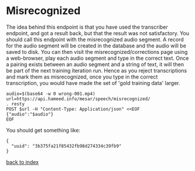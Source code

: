 # Misrecognized

The idea behind this endpoint is that you have used the transcriber endpoint, and got a result back, but that the result was not satisfactory.
You should call this endpoint with the misrecognized audio segment.
A record for the audio segment will be created in the database and the audio will be saved to disk.
You can then visit the misrecognized/corrections page using a web-browser, play each audio segment and type in the correct text.
Once a pairing exists between an audio segment and a string of text, it will then be part of the next training iteration run.
Hence as you reject transcriptions and mark them as misrecognized, once you type in the correct transcription, you would have made the set of 'gold training data' larger.




    audio=$(base64 -w 0 wrong-001.mp4)
    url=https://api.hameed.info/mesar/speech/misrecognized/
    . resty
    POST $url -H "Content-Type: Application/json" <<EOF
    {"audio":"$audio"}
    EOF

You should get something like:

    {
      "uuid": "3b375fa21f85432fb98d274334c39fb9"
    }

[back to index][back]

[back]: index
